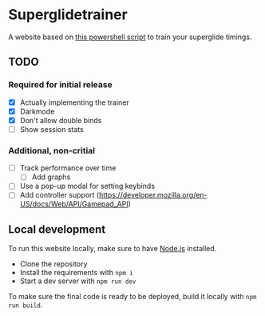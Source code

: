 # Superglidetrainer

A website based on [this powershell script](https://github.com/AngryGroceries/Apex_Superglide_Practice_Tool) to train your superglide timings.

## TODO

### Required for initial release
- [x] Actually implementing the trainer
- [x] Darkmode 
- [x] Don't allow double binds
- [ ] Show session stats

### Additional, non-critial
- [ ] Track performance over time 
  - [ ] Add graphs
- [ ] Use a pop-up modal for setting keybinds
- [ ] Add controller support (<https://developer.mozilla.org/en-US/docs/Web/API/Gamepad_API>)

## Local development

To run this website locally, make sure to have [Node.js](https://nodejs.org/en/download/) installed. 
- Clone the repository 
- Install the requirements with `npm i` 
- Start a dev server with `npm run dev`

To make sure the final code is ready to be deployed, build it locally with `npm run build`.
